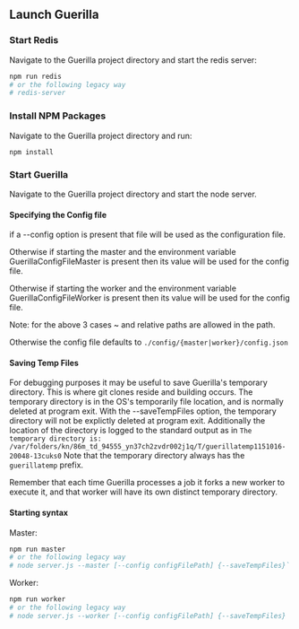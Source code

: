 ## Launch Guerilla

### Start Redis

Navigate to the Guerilla project directory and start the redis server:

```sh
npm run redis
# or the following legacy way
# redis-server
```

### Install NPM Packages

Navigate to the Guerilla project directory and run:

`npm install`

### Start Guerilla

Navigate to the Guerilla project directory and start the node server.

#### Specifying the Config file

if a --config option is present that file will be used as the configuration file. 

Otherwise if starting the master and the environment variable GuerillaConfigFileMaster is present then its value will be used for the config file.
 
Otherwise if starting the worker and the environment variable GuerillaConfigFileWorker is present then its value will be used for the config file.

Note: for the above 3 cases ~ and relative paths are allowed in the path.

Otherwise the config file defaults to ```./config/{master|worker}/config.json```

#### Saving Temp Files
For debugging purposes it may be useful to save Guerilla's temporary directory. This is where git clones reside and building occurs.
The temporary directory is in the OS's
temporarily file location, and is normally deleted at program exit. With the --saveTempFiles option, the temporary directory
will not be explictly deleted at program exit. Additionally the location of the directory is logged to the standard output as in
```The temporary directory is: /var/folders/kn/86m_td_94555_yn37ch2zvdr002j1q/T/guerillatemp1151016-20048-13cuks0``` Note that 
the temporary directory always has the ```guerillatemp``` prefix.

Remember that each time Guerilla processes a job it forks a new worker to execute it, and that worker will have its own distinct 
temporary directory.

#### Starting syntax

Master:
```sh
npm run master
# or the following legacy way
# node server.js --master [--config configFilePath] {--saveTempFiles}`
```

Worker:
```sh
npm run worker
# or the following legacy way
# node server.js --worker [--config configFilePath] {--saveTempFiles}
```